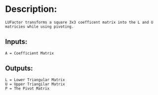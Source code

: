 # Description: 

    LUFactor transforms a square 3x3 coefficent matrix into the L and U matricies while using pivoting.

## Inputs:

    A = Coefficient Matrix

## Outputs:

    L = Lower Triangular Matrix
    U = Upper Triangilar Matrix
    P = The Pivot Matrix
